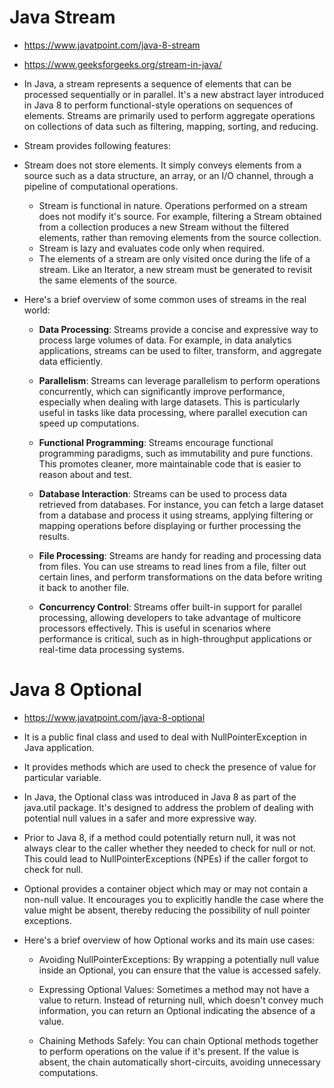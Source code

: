 # Java Stream
- https://www.javatpoint.com/java-8-stream
- https://www.geeksforgeeks.org/stream-in-java/
- In Java, a stream represents a sequence of elements that can be processed sequentially or in parallel. It's a new abstract layer introduced in Java 8 to perform functional-style operations on sequences of elements. Streams are primarily used to perform aggregate operations on collections of data such as filtering, mapping, sorting, and reducing.

- Stream provides following features:


- Stream does not store elements. It simply conveys elements from a source such as a data structure, an array, or an I/O channel, through a pipeline of computational operations.
  - Stream is functional in nature. Operations performed on a stream does not modify it's source. For example, filtering a Stream obtained from a collection produces a new Stream without the filtered elements, rather than removing elements from the source collection.
  - Stream is lazy and evaluates code only when required.
  - The elements of a stream are only visited once during the life of a stream. Like an Iterator, a new stream must be generated to revisit the same elements of the source.


- Here's a brief overview of some common uses of streams in the real world:


  - **Data Processing**: Streams provide a concise and expressive way to process large volumes of data. For example, in data analytics applications, streams can be used to filter, transform, and aggregate data efficiently.

  - **Parallelism**: Streams can leverage parallelism to perform operations concurrently, which can significantly improve performance, especially when dealing with large datasets. This is particularly useful in tasks like data processing, where parallel execution can speed up computations.

  - **Functional Programming**: Streams encourage functional programming paradigms, such as immutability and pure functions. This promotes cleaner, more maintainable code that is easier to reason about and test.

  - **Database Interaction**: Streams can be used to process data retrieved from databases. For instance, you can fetch a large dataset from a database and process it using streams, applying filtering or mapping operations before displaying or further processing the results.

  - **File Processing**: Streams are handy for reading and processing data from files. You can use streams to read lines from a file, filter out certain lines, and perform transformations on the data before writing it back to another file.

  - **Concurrency Control**: Streams offer built-in support for parallel processing, allowing developers to take advantage of multicore processors effectively. This is useful in scenarios where performance is critical, such as in high-throughput applications or real-time data processing systems.

# Java 8 Optional
- https://www.javatpoint.com/java-8-optional
- It is a public final class and used to deal with NullPointerException in Java application.
- It provides methods which are used to check the presence of value for particular variable.
- In Java, the Optional class was introduced in Java 8 as part of the java.util package. It's designed to address the problem of dealing with potential null values in a safer and more expressive way.


- Prior to Java 8, if a method could potentially return null, it was not always clear to the caller whether they needed to check for null or not. This could lead to NullPointerExceptions (NPEs) if the caller forgot to check for null.

- Optional provides a container object which may or may not contain a non-null value. It encourages you to explicitly handle the case where the value might be absent, thereby reducing the possibility of null pointer exceptions.

- Here's a brief overview of how Optional works and its main use cases:

  - Avoiding NullPointerExceptions: By wrapping a potentially null value inside an Optional, you can ensure that the value is accessed safely.

  - Expressing Optional Values: Sometimes a method may not have a value to return. Instead of returning null, which doesn't convey much information, you can return an Optional indicating the absence of a value.

  - Chaining Methods Safely: You can chain Optional methods together to perform operations on the value if it's present. If the value is absent, the chain automatically short-circuits, avoiding unnecessary computations.